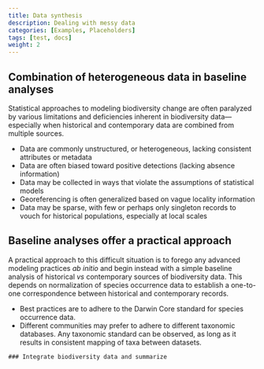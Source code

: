 ```yaml
---
title: Data synthesis
description: Dealing with messy data
categories: [Examples, Placeholders]
tags: [test, docs]
weight: 2
---
```


## Combination of heterogeneous data in baseline analyses

Statistical approaches to modeling biodiversity change are often paralyzed by various limitations and deficiencies inherent
in biodiversity data—especially when historical and contemporary data are combined from multiple sources.

* Data are commonly unstructured, or heterogeneous, lacking consistent attributes or metadata
* Data are often biased toward positive detections (lacking absence information)
* Data may be collected in ways that violate the assumptions of statistical models
* Georeferencing is often generalized based on vague locality information
* Data may be sparse, with few or perhaps only singleton records to vouch for historical populations, especially at local scales

## Baseline analyses offer a practical approach

A practical approach to this difficult situation is to forego any advanced modeling practices *ab initio*
and begin instead with a simple baseline analysis of historical *vs* contemporary sources of biodiversity data.
This depends on normalization of species occurrence data to establish a one-to-one correspondence 
between historical and contemporary records.

* Best practices are to adhere to the Darwin Core standard for species occurrence data.
* Different communities may prefer to adhere to different taxonomic databases. Any taxonomic standard can be observed, as 
long as it results in consistent mapping of taxa between datasets.

```
### Integrate biodiversity data and summarize 

```